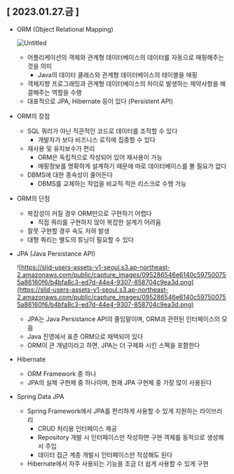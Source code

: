 ## [ 2023.01.27.금 ]

- ORM (Object Relational Mapping)
    
    ![Untitled](https://s3-us-west-2.amazonaws.com/secure.notion-static.com/2dc67ccf-2b19-4205-bb2d-57657550ec41/Untitled.png)
    
    - 어플리케이션의 객체와 관계형 데이터베이스의 데이터를 자동으로 매핑해주는 것을 의미
        - Java의 데이터 클래스와 관계형 데이터베이스의 테이블을 매핑
    - 객체지향 프로그래밍과 관계형 데이터베이스의 차이로 발생하는 제약사항을 해결해주는 역할을 수행
    - 대표적으로 JPA, Hibernate 등이 있다 (Persistent API)
- ORM의 장점
    - SQL 쿼리가 아닌 직관적인 코드로 데이터를 조작할 수 있다
        - 개발자가 보다 비즈니스 로직에 집중할 수 있다
    - 재사용 및 유지보수가 편리
        - ORM은 독립적으로 작성되어 있어 재사용이 가능
        - 매핑정보를 명확하게 설계하기 때문에 따로 데이터베이스를 볼 필요가 없다
    - DBMS에 대한 종속성이 줄어든다
        - DBMS를 교체하는 작업을 비교적 적은 리스크로 수행 가능
- ORM의 단점
    - 복잡성이 커질 경우 ORM만으로 구현하기 어렵다
        - 직접 쿼리를 구현하지 않아 복잡한 설계가 어려움
    - 잘못 구현할 경우 속도 저하 발생
    - 대형 쿼리는 별도의 튜닝이 필요할 수 있다
- JPA (Java Persistance API)
    
    ![https://slid-users-assets-v1-seoul.s3.ap-northeast-2.amazonaws.com/public/capture_images/095286546e6140c597500755a86160f6/b4bfa8c3-ed7d-44e4-9307-858704c9ea3d.png](https://slid-users-assets-v1-seoul.s3.ap-northeast-2.amazonaws.com/public/capture_images/095286546e6140c597500755a86160f6/b4bfa8c3-ed7d-44e4-9307-858704c9ea3d.png)
    
    - JPA는 Java Persistance API의 줄임말이며, ORM과 관련된 인터페이스의 모음
    - Java 진영에서 표준 ORM으로 채택되어 있다
    - ORM이 큰 개념이라고 하면, JPA는 더 구체화 시킨 스펙을 포함한다
- Hibernate
    - ORM Framework 중 하나
    - JPA의 실제 구현체 중 하나이며, 현재 JPA 구현체 중 가장 많이 사용된다
- Spring Data JPA
    - Spring Framework에서 JPA를 편리하게 사용할 수 있게 지원하는 라이브러리
        - CRUD 처리용 인터페이스 제공
        - Repository 개발 시 인터페이스만 작성하면 구현 객체를 동적으로 생성해서 주입
        - 데이터 접근 계층 개발시 인터페이스만 작성해도 된다
    - Hibernate에서 자주 사용되는 기능을 조금 더 쉽게 사용할 수 있게 구현
